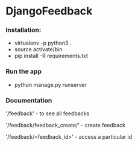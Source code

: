 # DjangoFeedback

### Installation:
- virtualenv -p python3 .
- source activate/bin
- pip install -R requirements.txt

### Run the app
- python manage.py runserver


### Documentation
'/feedback' - to see all feedbacks


'/feedback/feedback_create/' - create feedback


'/feedback/<feedback_id>' - access a particular id
